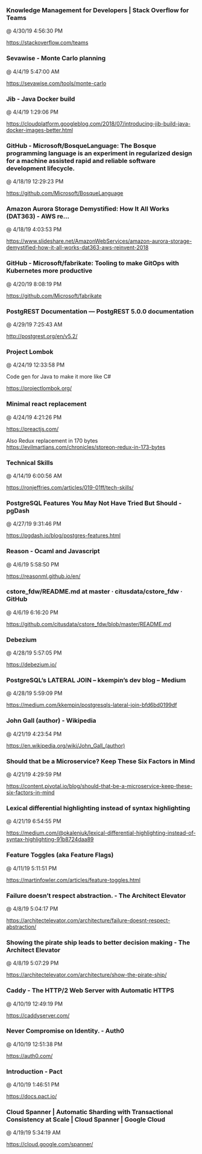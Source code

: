 ﻿

### Knowledge Management for Developers | Stack Overflow for Teams
@ 4/30/19 4:56:30 PM

https://stackoverflow.com/teams




### Sevawise - Monte Carlo planning
@ 4/4/19 5:47:00 AM

https://sevawise.com/tools/monte-carlo



### Jib - Java Docker build
@ 4/4/19 1:29:06 PM

https://cloudplatform.googleblog.com/2018/07/introducing-jib-build-java-docker-images-better.html




### GitHub - Microsoft/BosqueLanguage: The Bosque programming language is an experiment in regularized design for a machine assisted rapid and reliable software development lifecycle.
@ 4/18/19 12:29:23 PM

https://github.com/Microsoft/BosqueLanguage



### Amazon Aurora Storage Demystified: How It All Works (DAT363) - AWS re…
@ 4/18/19 4:03:53 PM

https://www.slideshare.net/AmazonWebServices/amazon-aurora-storage-demystified-how-it-all-works-dat363-aws-reinvent-2018




### GitHub - Microsoft/fabrikate: Tooling to make GitOps with Kubernetes more productive
@ 4/20/19 8:08:19 PM

https://github.com/Microsoft/fabrikate




### PostgREST Documentation — PostgREST 5.0.0 documentation
@ 4/29/19 7:25:43 AM

http://postgrest.org/en/v5.2/




### Project Lombok
@ 4/24/19 12:33:58 PM

Code gen for Java to make it more like C#

https://projectlombok.org/



### Minimal react replacement
@ 4/24/19 4:21:26 PM

https://preactjs.com/

Also Redux replacement in 170 bytes
https://evilmartians.com/chronicles/storeon-redux-in-173-bytes




### Technical Skills
@ 4/14/19 6:00:56 AM

https://ronjeffries.com/articles/019-01ff/tech-skills/




### PostgreSQL Features You May Not Have Tried But Should - pgDash
@ 4/27/19 9:31:46 PM

https://pgdash.io/blog/postgres-features.html




### Reason - Ocaml and Javascript
@ 4/6/19 5:58:50 PM

https://reasonml.github.io/en/



### cstore_fdw/README.md at master · citusdata/cstore_fdw · GitHub
@ 4/6/19 6:16:20 PM

https://github.com/citusdata/cstore_fdw/blob/master/README.md




### Debezium
@ 4/28/19 5:57:05 PM

https://debezium.io/



### PostgreSQL’s LATERAL JOIN – kkempin’s dev blog – Medium
@ 4/28/19 5:59:09 PM

https://medium.com/kkempin/postgresqls-lateral-join-bfd6bd0199df




### John Gall (author) - Wikipedia
@ 4/21/19 4:23:54 PM

https://en.wikipedia.org/wiki/John_Gall_(author)



### Should that be a Microservice? Keep These Six Factors in Mind
@ 4/21/19 4:29:59 PM

https://content.pivotal.io/blog/should-that-be-a-microservice-keep-these-six-factors-in-mind



### Lexical differential highlighting instead of syntax highlighting
@ 4/21/19 6:54:55 PM

https://medium.com/@okaleniuk/lexical-differential-highlighting-instead-of-syntax-highlighting-91b8724daa89




### Feature Toggles (aka Feature Flags)
@ 4/11/19 5:11:51 PM

https://martinfowler.com/articles/feature-toggles.html




### Failure doesn’t respect abstraction. - The Architect Elevator
@ 4/8/19 5:04:17 PM

https://architectelevator.com/architecture/failure-doesnt-respect-abstraction/



### Showing the pirate ship leads to better decision making - The Architect Elevator
@ 4/8/19 5:07:29 PM

https://architectelevator.com/architecture/show-the-pirate-ship/




### Caddy - The HTTP/2 Web Server with Automatic HTTPS
@ 4/10/19 12:49:19 PM

https://caddyserver.com/



### Never Compromise on Identity. - Auth0
@ 4/10/19 12:51:38 PM

https://auth0.com/



### Introduction - Pact
@ 4/10/19 1:46:51 PM

https://docs.pact.io/




### Cloud Spanner | Automatic Sharding with Transactional Consistency at Scale  |  Cloud Spanner  |  Google Cloud
@ 4/19/19 5:34:19 AM

https://cloud.google.com/spanner/


